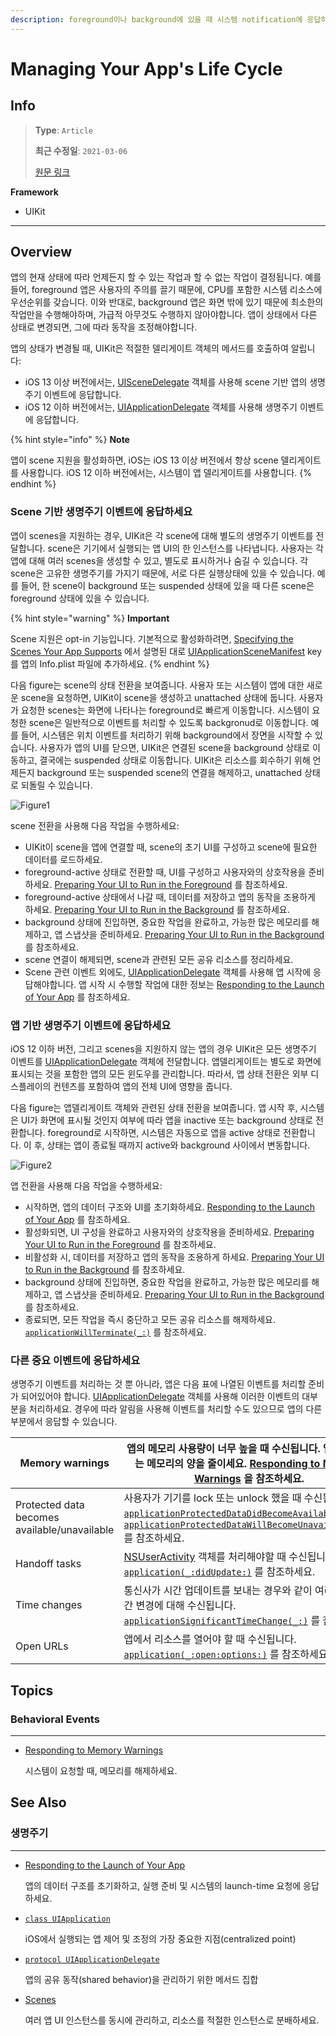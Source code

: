 ```yaml
---
description: foreground이나 background에 있을 때 시스템 notification에 응답하고, 기타 중요한 시스템 관련 이벤트를 처리하세요.
---
```


# Managing Your App's Life Cycle

## Info
> **Type**: `Article`
>
> **최근 수정일**: `2021-03-06`
>
> [원문 링크](https://developer.apple.com/documentation/uikit/app_and_environment/managing_your_app_s_life_cycle)

**Framework**

- UIKit

---

## Overview

앱의 현재 상태에 따라 언제든지 할 수 있는 작업과 할 수 없는 작업이 결정됩니다. 예를 들어, foreground 앱은 사용자의 주의를 끌기 때문에, CPU를 포함한 시스템 리소스에 우선순위를 갖습니다. 이와 반대로, background 앱은 화면 밖에 있기 때문에 최소한의 작업만을 수행해야하며, 가급적 아무것도 수행하지 않아야합니다. 앱이 상태에서 다른 상태로 변경되면, 그에 따라 동작을 조정해야합니다.

앱의 상태가 변경될 때, UIKit은 적절한 델리게이트 객체의 메서드를 호출하여 알립니다:

- iOS 13 이상 버전에서는, [UISceneDelegate](https://developer.apple.com/documentation/uikit/uiscenedelegate) 객체를 사용해 scene 기반 앱의 생명주기 이벤트에 응답합니다.
- iOS 12 이하 버전에서는, [UIApplicationDelegate](https://developer.apple.com/documentation/uikit/uiapplicationdelegate) 객체를 사용해 생명주기 이벤트에 응답합니다.

{% hint style="info" %}
**Note**

앱이 scene 지원을 활성화하면, iOS는 iOS 13 이상 버전에서 항상 scene 델리게이트를 사용합니다. iOS 12 이하 버전에서는, 시스템이 앱 델리게이트를 사용합니다.
{% endhint %}

### Scene 기반 생명주기 이벤트에 응답하세요

앱이 scenes을 지원하는 경우, UIKit은 각 scene에 대해 별도의 생명주기 이벤트를 전달합니다. scene은 기기에서 실행되는 앱 UI의 한 인스턴스를 나타냅니다. 사용자는 각 앱에 대해 여러 scenes을 생성할 수 있고, 별도로 표시하거나 숨길 수 있습니다. 각 scene은 고유한 생명주기를 가지기 때문에, 서로 다른 실행상태에 있을 수 있습니다. 예를 들어, 한 scene이 background 또는 suspended 상태에 있을 때 다른 scene은 foreground 상태에 있을 수 있습니다.

{% hint style="warning" %}
**Important**

Scene 지원은 opt-in 기능입니다. 기본적으로 활성화하려면, [Specifying the Scenes Your App Supports](https://developer.apple.com/documentation/uikit/app_and_environment/scenes/specifying_the_scenes_your_app_supports) 에서 설명된 대로 [UIApplicationSceneManifest](https://developer.apple.com/documentation/bundleresources/information_property_list/uiapplicationscenemanifest) key를 앱의 Info.plist 파일에 추가하세요.
{% endhint %}

다음 figure는 scene의 상태 전환을 보여줍니다. 사용자 또는 시스템이 앱에 대한 새로운 scene을 요청하면, UIKit이 scene을 생성하고 unattached 상태에 둡니다. 사용자가 요청한 scenes는 화면에 나타나는 foreground로 빠르게 이동합니다. 시스템이 요청한 scene은 일반적으로 이벤트를 처리할 수 있도록 backgronud로 이동합니다. 예를 들어, 시스템은 위치 이벤트를 처리하기 위해 background에서 장면을 시작할 수 있습니다. 사용자가 앱의 UI를 닫으면, UIKit은 연결된 scene을 background 상태로 이동하고, 결국에는 suspended 상태로 이동합니다. UIKit은 리소스를 회수하기 위해 언제든지 background 또는 suspended scene의 연결을 해제하고, unattached 상태로 되돌릴 수 있습니다.

![Figure1](Resource/Managing-Your-App's-Life-Cycle-figure1.png)

scene 전환을 사용해 다음 작업을 수행하세요:

- UIKit이 scene을 앱에 연결할 때, scene의 초기 UI를 구성하고 scene에 필요한 데이터를 로드하세요.
- foreground-active 상태로 전환할 때, UI를 구성하고 사용자와의 상호작용을 준비하세요. [Preparing Your UI to Run in the Foreground](https://developer.apple.com/documentation/uikit/app_and_environment/scenes/preparing_your_ui_to_run_in_the_foreground) 를 참조하세요.
- foreground-active 상태에서 나갈 때, 데이터를 저장하고 앱의 동작을 조용하게 하세요. [Preparing Your UI to Run in the Background](https://developer.apple.com/documentation/uikit/app_and_environment/scenes/preparing_your_ui_to_run_in_the_background) 를 참조하세요.
- background 상태에 진입하면, 중요한 작업을 완료하고, 가능한 많은 메모리를 해제하고, 앱 스냅샷을 준비하세요. [Preparing Your UI to Run in the Background](https://developer.apple.com/documentation/uikit/app_and_environment/scenes/preparing_your_ui_to_run_in_the_background) 를 참조하세요.
- scene 연결이 해제되면, scene과 관련된 모든 공유 리소스를 정리하세요.
- Scene 관련 이벤트 외에도, [UIApplicationDelegate](https://developer.apple.com/documentation/uikit/uiapplicationdelegate) 객체를 사용해 앱 시작에 응답해야합니다. 앱 시작 시 수행할 작업에 대한 정보는 [Responding to the Launch of Your App](https://developer.apple.com/documentation/uikit/app_and_environment/responding_to_the_launch_of_your_app) 를 참조하세요.

### 앱 기반 생명주기 이벤트에 응답하세요

iOS 12 이하 버전, 그리고 scenes을 지원하지 않는 앱의 경우 UIKit은 모든 생명주기 이벤트를  [UIApplicationDelegate](https://developer.apple.com/documentation/uikit/uiapplicationdelegate) 객체에 전달합니다. 앱델리게이트는 별도로 화면에 표시되는 것을 포함한 앱의 모든 윈도우를 관리합니다. 따라서, 앱 상태 전환은 외부 디스플레이의 컨텐츠를 포함하여 앱의 전체 UI에 영향을 줍니다.

다음 figure는 앱델리게이트 객체와 관련된 상태 전환을 보여줍니다. 앱 시작 후, 시스템은 UI가 화면에 표시될 것인지 여부에 따라 앱을 inactive 또는 background 상태로 전환합니다. foreground로 시작하면, 시스템은 자동으로 앱을 active 상태로 전환합니다. 이 후, 상태는 앱이 종료될 때까지 active와 background 사이에서 변동합니다.

![Figure2](Resource/Managing-Your-App's-Life-Cycle-figure2.png)

앱 전환을 사용해 다음 작업을 수행하세요:

- 시작하면, 앱의 데이터 구조와 UI를 초기화하세요. [Responding to the Launch of Your App](https://developer.apple.com/documentation/uikit/app_and_environment/responding_to_the_launch_of_your_app) 를 참조하세요.
- 활성화되면, UI 구성을 완료하고 사용자와의 상호작용을 준비하세요. [Preparing Your UI to Run in the Foreground](https://developer.apple.com/documentation/uikit/app_and_environment/scenes/preparing_your_ui_to_run_in_the_foreground) 를 참조하세요.
- 비활성화 시, 데이터를 저장하고 앱의 동작을 조용하게 하세요. [Preparing Your UI to Run in the Background](https://developer.apple.com/documentation/uikit/app_and_environment/scenes/preparing_your_ui_to_run_in_the_background) 를 참조하세요.
- background 상태에 진입하면, 중요한 작업을 완료하고, 가능한 많은 메모리를 해제하고, 앱 스냅샷을 준비하세요. [Preparing Your UI to Run in the Background](https://developer.apple.com/documentation/uikit/app_and_environment/scenes/preparing_your_ui_to_run_in_the_background) 를 참조하세요.
- 종료되면, 모든 작업을 즉시 중단하고 모든 공유 리소스를 해제하세요. [`applicationWillTerminate(_:)`](https://developer.apple.com/documentation/uikit/uiapplicationdelegate/1623111-applicationwillterminate) 를 참조하세요.

### 다른 중요 이벤트에 응답하세요

생명주기 이벤트를 처리하는 것 뿐 아니라, 앱은 다음 표에 나열된 이벤트를 처리할 준비가 되어있어야 합니다. [UIApplicationDelegate](https://developer.apple.com/documentation/uikit/uiapplicationdelegate) 객체를 사용해 이러한 이벤트의 대부분을 처리하세요. 경우에 따라 알림을 사용해 이벤트를 처리할 수도 있으므로 앱의 다른 부분에서 응답할 수 있습니다.

| Memory warnings                              | 앱의 메모리 사용량이 너무 높을 때 수신됩니다. 앱이 사용하는 메모리의 양을 줄이세요. [Responding to Memory Warnings](https://developer.apple.com/documentation/uikit/app_and_environment/managing_your_app_s_life_cycle/responding_to_memory_warnings) 을 참조하세요. |
| -------------------------------------------- | ------------------------------------------------------------ |
| Protected data becomes available/unavailable | 사용자가 기기를 lock 또는 unlock 했을 때 수신됩니다. [`applicationProtectedDataDidBecomeAvailable(_:)`](https://developer.apple.com/documentation/uikit/uiapplicationdelegate/1623044-applicationprotecteddatadidbecom) 와 [`applicationProtectedDataWillBecomeUnavailable(_:)`](https://developer.apple.com/documentation/uikit/uiapplicationdelegate/1623019-applicationprotecteddatawillbeco) 를 참조하세요. |
| Handoff tasks                                | [NSUserActivity](https://developer.apple.com/documentation/foundation/nsuseractivity) 객체를 처리해야할 때 수신됩니다. [`application(_:didUpdate:)`](https://developer.apple.com/documentation/uikit/uiapplicationdelegate/1622963-application) 를 참조하세요. |
| Time changes                                 | 통신사가 시간 업데이트를 보내는 경우와 같이 여러 다른 시간 변경에 대해 수신됩니다. [`applicationSignificantTimeChange(_:)`](https://developer.apple.com/documentation/uikit/uiapplicationdelegate/1622992-applicationsignificanttimechange) 를 참조하세요. |
| Open URLs                                    | 앱에서 리소스를 열어야 할 때 수신됩니다. [`application(_:open:options:)`](https://developer.apple.com/documentation/uikit/uiapplicationdelegate/1623112-application) 를 참조하세요. |

## Topics

### Behavioral Events

---

- [Responding to Memory Warnings](https://developer.apple.com/documentation/uikit/app_and_environment/managing_your_app_s_life_cycle/responding_to_memory_warnings)

  시스템이 요청할 때, 메모리를 해제하세요.

## See Also

### 생명주기

---

- [Responding to the Launch of Your App](https://developer.apple.com/documentation/uikit/app_and_environment/responding_to_the_launch_of_your_app)

  앱의 데이터 구조를 초기화하고, 실행 준비 및 시스템의 launch-time 요청에 응답하세요.

- [`class UIApplication`](https://developer.apple.com/documentation/uikit/uiapplication)

  iOS에서 실행되는 앱 제어 및 조정의 가장 중요한 지점(centralized point)

- [`protocol UIApplicationDelegate`](https://developer.apple.com/documentation/uikit/uiapplicationdelegate)

  앱의 공유 동작(shared behavior)을 관리하기 위한 메서드 집합

- [Scenes](https://developer.apple.com/documentation/uikit/app_and_environment/scenes)

  여러 앱 UI 인스턴스를 동시에 관리하고, 리소스를 적절한 인스턴스로 분배하세요.